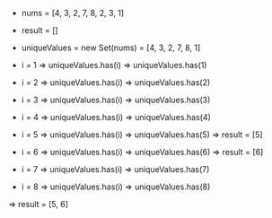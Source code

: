 - nums = [4, 3, 2, 7, 8, 2, 3, 1]

- result = []

- uniqueValues = new Set(nums) = [4, 3, 2, 7, 8, 1]

- i = 1 => uniqueValues.has(i) => uniqueValues.has(1)

- i = 2 => uniqueValues.has(i) => uniqueValues.has(2)

- i = 3 => uniqueValues.has(i) => uniqueValues.has(3)

- i = 4 => uniqueValues.has(i) => uniqueValues.has(4)

- i = 5 => uniqueValues.has(i) => uniqueValues.has(5) => result = [5]

- i = 6 => uniqueValues.has(i) => uniqueValues.has(6) => result = [6]

- i = 7 => uniqueValues.has(i) => uniqueValues.has(7)

- i = 8 => uniqueValues.has(i) => uniqueValues.has(8)

=> result = [5, 6]
